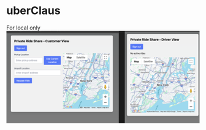 # uberClaus

For local only
![Alt text](./docs/Screenshot%202024-10-24%20at%2011.07.12.png "Screenshot")